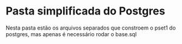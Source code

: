 # Pasta simplificada do Postgres

Nesta pasta estão os arquivos separados que constroem o pset1 do postgres, mas apenas é necessário rodar o base.sql
